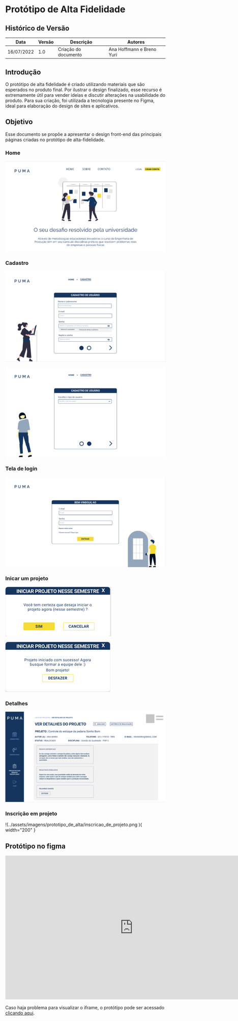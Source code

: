# Protótipo de Alta Fidelidade

## Histórico de Versão

| Data       | Versão | Descrição            | Autores                   |
| ---------- | ------ | -------------------- | ------------------------- |
| 16/07/2022 | 1.0    | Criação do documento | Ana Hoffmann e Breno Yuri |

## Introdução

O protótipo de alta fidelidade é criado utilizando materiais que são esperados no produto final. Por ilustrar o design finalizado, esse recurso é extremamente útil para vender ideias e discutir alterações na usabilidade do produto. Para sua criação, foi utilizada a tecnologia presente no Figma, ideal para elaboração do design de sites e aplicativos.

## Objetivo

Esse documento se propõe a apresentar o design front-end das principais páginas criadas no protótipo de alta-fidelidade. 

### Home

![](../assets/imagens/prototipo_de_alta/home.png)

### Cadastro 

![](../assets/imagens/prototipo_de_alta/cadastro_1.png)

![](../assets/imagens/prototipo_de_alta/cadastro_2.png)

### Tela de login

![](../assets/imagens/prototipo_de_alta/login.png)

### Inicar um projeto

![](../assets/imagens/prototipo_de_alta/popup_iniciar_projeto_1.png)

![](../assets/imagens/prototipo_de_alta/popup_iniciar_projeto_2.png)

### Detalhes 

![](../assets/imagens/prototipo_de_alta/detalhes.png)

### Inscrição em projeto

!(../assets/imagens/prototipo_de_alta/inscricao_de_projeto.png ){ width="200" }

## Protótipo no figma

<iframe style="border: 1px solid rgba(0, 0, 0, 0.1);" width="800" height="450" src="https://www.figma.com/embed?embed_host=share&url=https%3A%2F%2Fwww.figma.com%2Ffile%2FobQQ44Z9aw1vH6oJxiGYNF%2FPUMA-22%3Fnode-id%3D0%253A1" allowfullscreen></iframe>

Caso haja problema para visualizar o iframe, o protótipo pode ser acessado [clicando aqui](https://www.figma.com/file/obQQ44Z9aw1vH6oJxiGYNF/PUMA-22?node-id=0%3A1).
